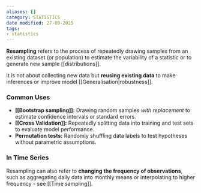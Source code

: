 ```yaml
---
aliases: []
category: STATISTICS
date modified: 27-09-2025
tags:
- statistics
---
```

**Resampling** refers to the process of repeatedly drawing samples from an existing dataset (or population) to estimate the variability of a statistic or to generate new sample [[distributions]].

It is not about collecting new data but **reusing existing data** to make inferences or improve model [[Generalisation|robustness]].
### Common Uses

* **[[Bootstrap sampling]]:** Drawing random samples *with replacement* to estimate confidence intervals or standard errors.
* **[[Cross Validation]]:** Repeatedly splitting data into training and test sets to evaluate model performance.
* **Permutation tests:** Randomly shuffling data labels to test hypotheses without parametric assumptions.

### In Time Series

Resampling can also refer to **changing the frequency of observations**, such as aggregating daily data into monthly means or interpolating to higher frequency - see [[Time sampling]].
